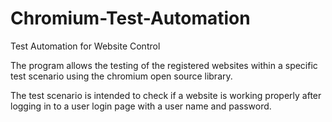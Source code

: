 # Chromium-Test-Automation
  Test Automation for Website Control
  
  The program allows the testing of the registered websites within a specific test scenario using the chromium open source library.
  
  The test scenario is intended to check if a website is working properly after logging in to a user login page with a user name and password.
  
